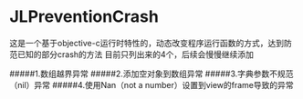 # JLPreventionCrash
这是一个基于objective-c运行时特性的，动态改变程序运行函数的方式，达到防范已知的部分crash的方法
目前只列出来的4个，后续会慢慢继续添加

#####1.数组越界异常
#####2.添加空对象到数组异常
#####3.字典参数不规范（nil）异常
#####4.使用Nan（not a number）设置到view的frame导致的异常
